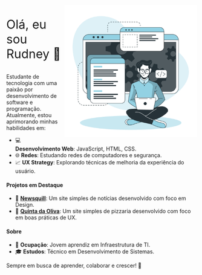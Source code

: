 <img align="right" src="./ilustracao.png" width="350"/>

<p style="font-size: 32px;">Olá, eu sou Rudney 👋</p>

<p>Estudante de tecnologia com uma paixão por desenvolvimento de software e programação. Atualmente, estou aprimorando minhas habilidades em:</p>

<ul>
  <li>💻 <strong>Desenvolvimento Web</strong>: JavaScript, HTML, CSS.</li>
  <li>🌐 <strong>Redes</strong>: Estudando redes de computadores e segurança.</li>
  <li>📈 <strong>UX Strategy</strong>: Explorando técnicas de melhoria da experiência do usuário.</li>
</ul>

<h4>Projetos em Destaque</h4>

<ul>
  <li>📰 <strong><a href="https://newsquill.netlify.app/">Newsquill</a></strong>: Um site simples de notícias desenvolvido com foco em Design.</li>
  <li>🍕 <strong><a href="https://rudneyviana.github.io/redesign-pizzaria">Quinta da Oliva</a></strong>: Um site simples de pizzaria desenvolvido com foco em boas práticas de UX.</li>
</ul>

<h4>Sobre</h4>

<ul>
  <li>💼 <strong>Ocupação</strong>: Jovem aprendiz em Infraestrutura de TI.</li>
  <li>🎓 <strong>Estudos</strong>: Técnico em Desenvolvimento de Sistemas.</li>
</ul>

<p>Sempre em busca de aprender, colaborar e crescer! 🚀</p>

